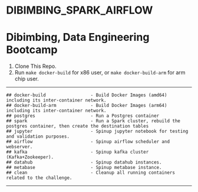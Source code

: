 # DIBIMBING_SPARK_AIRFLOW
# Dibimbing, Data Engineering Bootcamp

1. Clone This Repo.
2. Run `make docker-build` for x86 user, or `make docker-build-arm` for arm chip user.

---
```
## docker-build                 - Build Docker Images (amd64) including its inter-container network.
## docker-build-arm             - Build Docker Images (arm64) including its inter-container network.
## postgres                     - Run a Postgres container
## spark                        - Run a Spark cluster, rebuild the postgres container, then create the destination tables
## jupyter                      - Spinup jupyter notebook for testing and validation purposes.
## airflow                      - Spinup airflow scheduler and webserver.
## kafka                        - Spinup kafka cluster (Kafka+Zookeeper).
## datahub                      - Spinup datahub instances.
## metabase                     - Spinup metabase instance.
## clean                        - Cleanup all running containers related to the challenge.
```

---